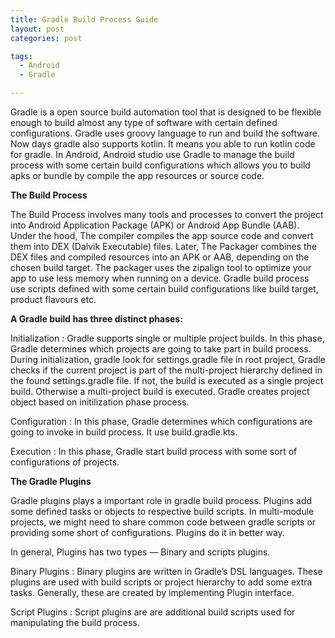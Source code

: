 ```yaml
---
title: Gradle Build Process Guide
layout: post
categories: post

tags:
  - Android
  - Gradle

---
```

Gradle is a open source build automation tool that is designed to be flexible enough to build almost any type of software with certain defined configurations. Gradle uses groovy language to run and build the software. Now days gradle also supports kotlin. It means you able to run kotlin code for gradle. In Android, Android studio use Gradle to manage the build process with some certain build configurations which allows you to build apks or bundle by compile the app resources or source code.


**The Build Process**

The Build Process involves many tools and processes to convert the project into Android Application Package (APK) or Android App Bundle (AAB). Under the hood, The compiler compiles the app source code and convert them into DEX (Dalvik Executable) files. Later, The Packager combines the DEX files and compiled resources into an APK or AAB, depending on the chosen build target. The packager uses the zipalign tool to optimize your app to use less memory when running on a device. Gradle build process use scripts defined with some certain build configurations like build target, product flavours etc.


**A Gradle build has three distinct phases:**

Initialization : Gradle supports single or multiple project builds. In this phase, Gradle determines which projects are going to take part in build process. During initialization, gradle look for settings.gradle file in root project, Gradle checks if the current project is part of the multi-project hierarchy defined in the found settings.gradle file. If not, the build is executed as a single project build. Otherwise a multi-project build is executed. Gradle creates project object based on initilization phase process.

Configuration : In this phase, Gradle determines which configurations are going to invoke in build process. It use build.gradle.kts.

Execution : In this phase, Gradle start build process with some sort of configurations of projects.


**The Gradle Plugins**

Gradle plugins plays a important role in gradle build process. Plugins add some defined tasks or objects to respective build scripts. In multi-module projects, we might need to share common code between gradle scripts or providing some short of configurations. Plugins do it in better way.

In general, Plugins has two types — Binary and scripts plugins.

Binary Plugins : Binary plugins are written in Gradle’s DSL languages. These plugins are used with build scripts or project hierarchy to add some extra tasks. Generally, these are created by implementing Plugin interface.

Script Plugins : Script plugins are are additional build scripts used for manipulating the build process.